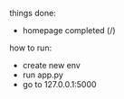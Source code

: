 things done:
- homepage completed (/)





how to run:
- create new env
- run app.py
- go to 127.0.0.1:5000
